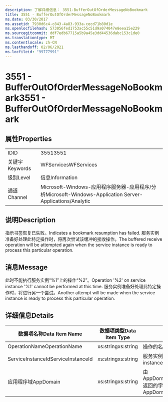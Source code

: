 ```yaml
---
description: 了解详细信息： 3551-BufferOutOfOrderMessageNoBookmark
title: 3551 - BufferOutOfOrderMessageNoBookmark
ms.date: 03/30/2017
ms.assetid: 7930d6c4-c843-4a83-933a-cecd71b80d1e
ms.openlocfilehash: 573056fed1753ac55c51d9a074047e8eea15e229
ms.sourcegitcommit: ddf7edb67715a5b9a45e3dd44536dabc153c1de0
ms.translationtype: MT
ms.contentlocale: zh-CN
ms.lasthandoff: 02/06/2021
ms.locfileid: "99777991"
---
```

# <a name="3551---bufferoutofordermessagenobookmark"></a><span data-ttu-id="db96d-103">3551 - BufferOutOfOrderMessageNoBookmark</span><span class="sxs-lookup"><span data-stu-id="db96d-103">3551 - BufferOutOfOrderMessageNoBookmark</span></span>

## <a name="properties"></a><span data-ttu-id="db96d-104">属性</span><span class="sxs-lookup"><span data-stu-id="db96d-104">Properties</span></span>  
  
|||  
|-|-|  
|<span data-ttu-id="db96d-105">ID</span><span class="sxs-lookup"><span data-stu-id="db96d-105">ID</span></span>|<span data-ttu-id="db96d-106">3551</span><span class="sxs-lookup"><span data-stu-id="db96d-106">3551</span></span>|  
|<span data-ttu-id="db96d-107">关键字</span><span class="sxs-lookup"><span data-stu-id="db96d-107">Keywords</span></span>|<span data-ttu-id="db96d-108">WFServices</span><span class="sxs-lookup"><span data-stu-id="db96d-108">WFServices</span></span>|  
|<span data-ttu-id="db96d-109">级别</span><span class="sxs-lookup"><span data-stu-id="db96d-109">Level</span></span>|<span data-ttu-id="db96d-110">信息</span><span class="sxs-lookup"><span data-stu-id="db96d-110">Information</span></span>|  
|<span data-ttu-id="db96d-111">通道</span><span class="sxs-lookup"><span data-stu-id="db96d-111">Channel</span></span>|<span data-ttu-id="db96d-112">Microsoft-Windows-应用程序服务器-应用程序/分析</span><span class="sxs-lookup"><span data-stu-id="db96d-112">Microsoft-Windows-Application Server-Applications/Analytic</span></span>|  
  
## <a name="description"></a><span data-ttu-id="db96d-113">说明</span><span class="sxs-lookup"><span data-stu-id="db96d-113">Description</span></span>  

 <span data-ttu-id="db96d-114">指示书签恢复已失败。</span><span class="sxs-lookup"><span data-stu-id="db96d-114">Indicates a bookmark resumption has failed.</span></span> <span data-ttu-id="db96d-115">服务实例准备好处理此特定操作时，将再次尝试该缓冲的接收操作。</span><span class="sxs-lookup"><span data-stu-id="db96d-115">The buffered receive operation will be attempted again when the service instance is ready to process this particular operation.</span></span>  
  
## <a name="message"></a><span data-ttu-id="db96d-116">消息</span><span class="sxs-lookup"><span data-stu-id="db96d-116">Message</span></span>  

 <span data-ttu-id="db96d-117">此时不能执行服务实例“%1”上的操作“%2”。</span><span class="sxs-lookup"><span data-stu-id="db96d-117">Operation '%2' on service instance '%1' cannot be performed at this time.</span></span> <span data-ttu-id="db96d-118">服务实例准备好处理此特定操作时，将进行另一个尝试。</span><span class="sxs-lookup"><span data-stu-id="db96d-118">Another attempt will be made when the service instance is ready to process this particular operation.</span></span>  
  
## <a name="details"></a><span data-ttu-id="db96d-119">详细信息</span><span class="sxs-lookup"><span data-stu-id="db96d-119">Details</span></span>  
  
|<span data-ttu-id="db96d-120">数据项名称</span><span class="sxs-lookup"><span data-stu-id="db96d-120">Data Item Name</span></span>|<span data-ttu-id="db96d-121">数据项类型</span><span class="sxs-lookup"><span data-stu-id="db96d-121">Data Item Type</span></span>|<span data-ttu-id="db96d-122">说明</span><span class="sxs-lookup"><span data-stu-id="db96d-122">Description</span></span>|  
|--------------------|--------------------|-----------------|  
|<span data-ttu-id="db96d-123">OperationName</span><span class="sxs-lookup"><span data-stu-id="db96d-123">OperationName</span></span>|<span data-ttu-id="db96d-124">xs:string</span><span class="sxs-lookup"><span data-stu-id="db96d-124">xs:string</span></span>|<span data-ttu-id="db96d-125">操作的名称。</span><span class="sxs-lookup"><span data-stu-id="db96d-125">The name of the operation.</span></span>|  
|<span data-ttu-id="db96d-126">ServiceInstanceId</span><span class="sxs-lookup"><span data-stu-id="db96d-126">ServiceInstanceId</span></span>|<span data-ttu-id="db96d-127">xs:string</span><span class="sxs-lookup"><span data-stu-id="db96d-127">xs:string</span></span>|<span data-ttu-id="db96d-128">服务实例的 ID。</span><span class="sxs-lookup"><span data-stu-id="db96d-128">The id of the service instance.</span></span>|  
|<span data-ttu-id="db96d-129">应用程序域</span><span class="sxs-lookup"><span data-stu-id="db96d-129">AppDomain</span></span>|<span data-ttu-id="db96d-130">xs:string</span><span class="sxs-lookup"><span data-stu-id="db96d-130">xs:string</span></span>|<span data-ttu-id="db96d-131">由 AppDomain.CurrentDomain.FriendlyName 返回的字符串。</span><span class="sxs-lookup"><span data-stu-id="db96d-131">The string returned by AppDomain.CurrentDomain.FriendlyName.</span></span>|
